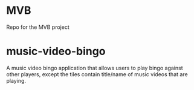 # MVB
Repo for the MVB project

# music-video-bingo
A music video bingo application that allows users to play bingo against other players, except the tiles contain title/name of music videos that are playing.
